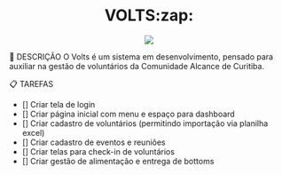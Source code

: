 <h1 align="center"> VOLTS:zap: </h1>
<p align="center">
  <img src="http://img.shields.io/static/v1?label=STATUS&message=EM%20DESENVOLVIMENTO&color=YELLOW&style=flat-square"/>
</p>

:page_with_curl: DESCRIÇÃO
O Volts é um sistema em desenvolvimento, pensado para auxiliar na gestão de voluntários da Comunidade Alcance de Curitiba.

:clipboard: TAREFAS
- [] Criar tela de login
- [] Criar página inicial com menu e espaço para dashboard
- [] Criar cadastro de voluntários (permitindo importação via planilha excel)
- [] Criar cadastro de eventos e reuniões
- [] Criar telas para check-in de voluntários
- [] Criar gestão de alimentação e entrega de bottoms
